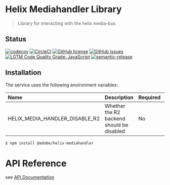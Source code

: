 # Helix Mediahandler Library

> Library for interacting with the helix media-bus

## Status
[![codecov](https://codecov.io/gh/adobe/helix-mediahandler/branch/main/graph/badge.svg?token=HKOMTxpibO)](https://codecov.io/gh/adobe/helix-mediahandler)
[![CircleCI](https://circleci.com/gh/adobe/helix-mediahandler.svg?style=shield)](https://circleci.com/gh/adobe/helix-mediahandler)
[![GitHub license](https://img.shields.io/github/license/adobe/helix-mediahandler.svg)](https://github.com/adobe/helix-mediahandler/blob/main/LICENSE.txt)
[![GitHub issues](https://img.shields.io/github/issues/adobe/helix-mediahandler.svg)](https://github.com/adobe/helix-mediahandler/issues)
[![LGTM Code Quality Grade: JavaScript](https://img.shields.io/lgtm/grade/javascript/g/adobe/helix-mediahandler.svg?logo=lgtm&logoWidth=18)](https://lgtm.com/projects/g/adobe/helix-mediahandler)
[![semantic-release](https://img.shields.io/badge/%20%20%F0%9F%93%A6%F0%9F%9A%80-semantic--release-e10079.svg)](https://github.com/semantic-release/semantic-release)

## Installation

The service uses the following environment variables:

| Name  | Description  | Required | Default |
|:------|:-------------|:---------|:--------|
| HELIX_MEDIA_HANDLER_DISABLE_R2 | Whether the R2 backend should be disabled | No | false |


```bash
$ npm install @adobe/helix-mediahandler
```

# API Reference

see [API Documentation](./docs/README.md)
